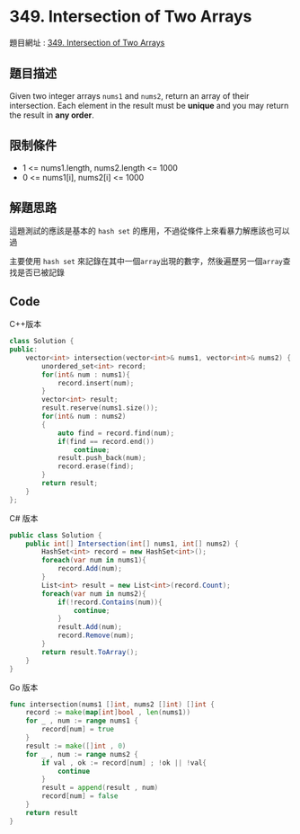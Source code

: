 # 349. Intersection of Two Arrays

題目網址 : [349. Intersection of Two Arrays](https://leetcode.com/problems/intersection-of-two-arrays)

## 題目描述

Given two integer arrays `nums1` and `nums2`, return an array of their intersection. Each element in the result must be **unique** and you may return the result in **any order**.

## 限制條件

- 1 <= nums1.length, nums2.length <= 1000
- 0 <= nums1[i], nums2[i] <= 1000

## 解題思路

這題測試的應該是基本的 `hash set` 的應用，不過從條件上來看暴力解應該也可以過

主要使用 `hash set` 來記錄在其中一個`array`出現的數字，然後遍歷另一個`array`查找是否已被記錄

## Code

C++版本

```C++
class Solution {
public:
    vector<int> intersection(vector<int>& nums1, vector<int>& nums2) {
        unordered_set<int> record;
        for(int& num : nums1){
            record.insert(num);
        }
        vector<int> result;
        result.reserve(nums1.size());
        for(int& num : nums2)
        {
            auto find = record.find(num);
            if(find == record.end())
                continue;
            result.push_back(num);
            record.erase(find);
        }
        return result;
    }
};
```

C# 版本

```C#
public class Solution {
    public int[] Intersection(int[] nums1, int[] nums2) {
        HashSet<int> record = new HashSet<int>();
        foreach(var num in nums1){
            record.Add(num);
        }
        List<int> result = new List<int>(record.Count);
        foreach(var num in nums2){
            if(!record.Contains(num)){
                continue;
            }
            result.Add(num);
            record.Remove(num);
        }
        return result.ToArray();
    }
}
```

Go 版本

```go
func intersection(nums1 []int, nums2 []int) []int {
    record := make(map[int]bool , len(nums1))
    for _ , num := range nums1 {
        record[num] = true
    }
    result := make([]int , 0)
    for _ , num := range nums2 {
        if val , ok := record[num] ; !ok || !val{
            continue
        }
        result = append(result , num)
        record[num] = false
    }
    return result
}
```

